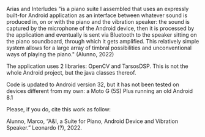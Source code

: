 Arias and Interludes "is a piano suite I assembled that uses an expressly built-for Android application as an interface between whatever sound is produced in, on or with the piano and the vibration speaker: the sound is captured by the microphone of the Android device, then it is processed by the application and eventually is sent via Bluetooth to the speaker sitting on the piano soundboard, through which it gets amplified. This relatively simple system allows for a large array of timbral possibilities and unconventional ways of playing the piano." (Alunno, 2022)

The application uses 2 libraries: OpenCV and TarsosDSP.
This is not the whole Android project, but the java classes thereof.

Code is updated to Android version 32, but it has not been tested on devices different from my own: a Moto G (5S) Plus running an old Android 8.1

Please, if you do, cite this work as follow:

Alunno, Marco, “A&I, a Suite for Piano, Android Device and Vibration Speaker.” Leonardo (?), 2022.
